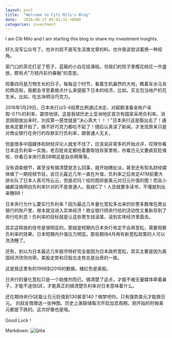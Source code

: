```yaml
---
layout: post
title:  "Welcome to Citi Milo's Blog"
date:   2016-06-27 05:02:31 +0000
categories: investment
---
```

I am Citi Milo and I am starting this blog to share my investment insights.

好久没写公众号了。也许刘叔不是写生活类文章的料。也许我该尝试着换一种视角。

家门口的茶花打足了苞子，蓝莓的小白花挂满枝。邻居们的院子里樱花桃花一齐盛放，颇有点"万枝丹彩灼春融"的意思。
 
阳春四月是万物生长的日子。每每这个时节，看着生机盎然的大地，瞧着车水马龙的商店街，我都会寻思着做点什么来提振下日本的经济。比如，买五包当地产的花生米。比如，吃五块明治巧克力。
 
2016年1月29日，日本央行以5-4投票比例通过决定，对超额准备金账户采取-0.1%的利率，震惊地球。这是我球历史上亚洲地区首次有国家采用负利率。消息刚刚放出来时，刘叔第一感觉就是"决心真大！！！"日本央行这是豁出去了！通胀肯定要开始了，搞不好巧克力都吃不起了！随后认真读了新闻，才发现原来只是对商业银行在央行的存款实行负利率，跟普通人无关。
 
但是很多中国媒体和财经评论人就坐不住了，应该说非常多的开始点评，哎呀你看日本这负利率一实施，老百姓肯定都抢着要取钱存家里啦，你看日元又要疯狂贬值啦，你看日本央行真SB啊这是自杀啊等等。
 
没有调查细节，甚至没有搞清楚是怎么回事，就开始瞎扯淡，甚至还有知名财经媒体做了一期视频节目，说日元最近几年一直在升值，负利率之后肯定ATM前要大排长队了日本人真可怜云云，但是尼玛丫给的图却是美元对日元升值的图！而且小编都没搞明白负利率针对的不是普通人。我就C了！人丑就要多读书，不懂就别出来瞎BB！
 
日本央行为什么要实行负利率？因为最近几年量化宽松多出来的钞票多数堆在商业银行的账户里，根本就没进入实体经济！商业银行把央行给的流动性又重新存到了央行吃利息！负利率的目标就是让这些寄生钱滚蛋，滚到实体经济里面去。
 
其实这释放的信号是很明显的。那就是短期内日本央行肯定不会再宽松，需要观察负利率的效果。日本短期内升值压力明显。那些期待4月再有新宽松政策的人可以洗洗睡了。
 
还有，别以为日本最近几年股市特好完全是因为日本政府宽松，其实主要是因为美国经济欣欣向荣。美股走势和日股总走势总是出奇的一致。
 


这是我这里有的1998到2016的数据。橘红色是美股。
 
日央行的量化宽松只是一个助推剂而已。搞清楚了这点，才能不被无量媒体牵着鼻子，才能不迷信QE，才能真正的搞清楚负利率对日本意味着什么。
 
还在期待央行QE能让日元贬值到130甚至140？做梦吧你。只有强势美元才能救日元。
刘叔友情赠送一张神图。历史上美联储每次开启加息周期，刚开始的时候美元都是下跌的。这次好像也是哦。


Good Luck！

Markdown: ![Qiita](http://qiita.com/icons/favicons/public/apple-touch-icon.png "Qiita")
